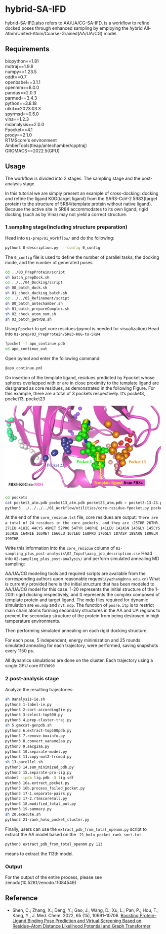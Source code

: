 # hybrid-SA-IFD

hybrid-SA-IFD,also refers to AA/UA/CG-SA-IFD, is a workflow to refine docked poses through enhanced sampling by employing the hybrid All-Atom/United-Atom/Coarse-Grained(AA/UA/CG) model. 

## Requirements
biopython==1.81  
mdtraj==1.9.9  
numpy==1.23.5  
oddt==0.7  
openbabel==3.1.1  
openmm==8.0.0  
pandas==2.0.3  
parmed==3.4.3  
python==3.8.18  
rdkit==2023.03.3  
spyrmsd==0.6.0  
vina==1.2.3  
mdanalysis==2.0.0  
Fpocket==4.1  
prody==2.1.0  
RTMScore's environment  
AmberTools(tleap/antechamber/cpptraj)  
GROMACS==2022.5(GPU)  

## Usage
The workflow is divided into 2 stages. The sampling stage and the post-analysis stage.

In this tutorial we are simply present an example of cross-docking: docking and refine the ligand K0G(target ligand) from the SARS-CoV-2 5R83(target protein) to the structure of 5R84(template protein without native ligand). Because the active site in 5R84 accommodates to its own ligand, rigid docking (such as by Vina) may not yield a correct structure.

### 1.sampling stage(including structure preparation)
Head into `01-prep/01_Workflow/` and do the following:
```bash
python3 0-description.py  --config 0_config
```
The `0_config` file is used to define the number of parallel tasks, the docking mode, and the number of generated poses.
```bash
cd ../03_PrepProtein/script
sh batch_prepDock.sh
cd ../../04_Docking/script
sh 00_batch_dock.sh
sh 01_check_docking_batch.sh
cd ../../05_Refinement/script
sh 00_batch_antechamber.sh
sh 01_batch_prepareComplex.sh
sh 02_check_atom_num.sh
sh 03_batch_getPDB.sh
```
Using `Fpocket` to get core residues:(pymol is needed for visualization)
Head into `01-prep/03_PrepProtein/5R83-K0G-to-5R84`
```bash
fpocket -f apo_continue.pdb
cd apo_continue_out
```
Open pymol and enter the following command:
```bash
@apo_continue.pml
```
On insertion of the template ligand, residues predicted by Fpocket whose spheres overlapped with or are in close proximity to the template ligand are designated as core residues, as demonstrated in the following Figure. For this example, there are a total of 3 pockets respectively. It’s pocket3, pocket13, pocket23
<div align=center>
<img src='./fpocket.png' width='600',height="300px">
</div> 

```bash
cd pockets
cat pocket3_atm.pdb pocket13_atm.pdb pocket23_atm.pdb > pocket3-13-23.pdb
python3 ../../../../01_Workflow/utilities/core-residue-fpocket.py pocket3-13-23.pdb > core_residue.txt
```
At the end of the `core_residue.txt` file, core residues are output:
`There are a total of 24 residues in the core pockets, and they are :25THR 26THR 27LEU 41HIE 44CYS 49MET 52PRO 54TYR 140PHE 141LEU 142ASN 143GLY 145CYS 163HIE 164HIE 165MET 166GLU 167LEU 168PRO 170GLY 187ASP 188ARG 189GLN 190THR`

Write this information into the `core_residue` column of `02-sampling_plus_post-analysis\02_Input\aacg_job_description.csv`
Head into `02-sampling_plus_post-analysis/` and perform simulated annealing MD sampling:

AA/UA/CG modeling tools and required scripts are available from the corresponding authors upon reasonable request.(`ywzhang@nnu.edu.cn`) 
What is currently provided here is the initial structure that has been modeled to AA/UA/CG model for this case.
1-20 represents the initial structure of the 1-20th rigid docking respectively, and 0 represents the complex composed of template protein and target ligand. The mdp files required for dynamic simulation are `em.mdp` and `nvt.mdp`. The function of `posre.itp` is to restrict main chain atoms forming secondary structures in the AA and UA regions to prevent the secondary structure of the protein from being destroyed in high temperature environments.

Then performing simulated annealing on each rigid docking structure.

For each pose, 5 independent, energy minimization and 25 rounds simulated annealing for each trajectory, were performed, saving snapshots every 1150 ps.

All dynamics simulations are done on the cluster. Each trajectory using a single GPU core `RTX3090`
### 2.post-analysis stage
Analyze the resulting trajectories:
```bash
sh 0analysis-ie.sh
python3 1-label-ie.py
python3 2-sort-according2ie.py
python3 3-select-top500.py
python3 4.prep-cluster-traj.py
sh 5.gmxcat-genpdb.sh
python3 6.extract-top500pdb.py
python3 7.remove-boxinfo.py
python3 8.convert_uaname2aa.py
python3 9.aacg2aa.py
python3 10.separate-model.py
python3 11.copy-mol2-frcmod.py
sh 13-parellel.sh
python3 14.sum_minimized_pdb.py
python3 15.separate-pro-lig.py
obabel -ipdb lig.pdb -O lig.sdf
python3 16a.extract_pocket.py
python3 16b.process_failed_pocket.py
python3 17-1.separate-pairs.py
python3 17-2.rtmscore4all.py
python3 18.modified_total_out.py
python3 19-summary.py
sh 20.execute.sh
python3 21-rank_holo_pocket_cluster.py
```
Finally, users can use the `extract_pdb_from_total_openmm.py` script to extract the AA model based on the ` 21_holo_pocket_rank_sort.txt`.
```bash
python3 extract_pdb_from_total_openmm.py 113
```
means to extract the 113th model.
### Output
For the output of the entire process, please see zenodo(10.5281/zenodo.11084549)

## Reference
- Shen, C.; Zhang, X.; Deng, Y.; Gao, J.; Wang, D.; Xu, L.; Pan, P.; Hou, T.; Kang, Y., J. Med. Chem. 2022, 65 (15), 10691–10706.
[Boosting Protein–Ligand Binding Pose Prediction and Virtual Screening Based on Residue–Atom Distance Likelihood Potential and Graph Transformer](https://pubs.acs.org/doi/10.1021/acs.jmedchem.2c00991)
